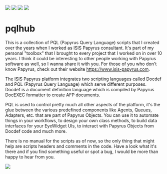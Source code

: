 ![](https://img.shields.io/badge/Papyrus-7-blue.svg)
![](https://img.shields.io/badge/Language-PQL-yellow.svg)
![](https://img.shields.io/badge/Experience->10Y-brightgreen.svg)
![](https://img.shields.io/badge/Papyrus_Objects_Skills-%E2%98%85%E2%98%85%E2%98%85%E2%98%85%E2%98%85-success.svg)

pqlhub
======

This is a collection of PQL (Papyrus Query Language) scripts that I created over the years when I worked as ISIS Papyrus consultant. It's part of my personal "toolbox" that I brought to every project that I worked on in over 10 years. I think it could be interesting to other people working with Papyrus software as well, so I wanna share it with you.
For those of you who don't know Papyrus, check out their website https://www.isis-papyrus.com.

The ISIS Papyrus platform integrates two scripting languages called Docdef and PQL (Papyrus Query Language) which serve different purposes. Docdef is a document definition language which is compiled by Papyrus DocEXEC formatter to create AFP documents.

PQL is used to control pretty much all other aspects of the platform, it's the glue between the various predefined components like Agents, Queues, Adapters, etc. that are part of Papyrus Objects.
You can use it to automate things in your workflows, to design your own class methods, to build data interfaces for your EyeWidget UIs, to interact with Papyrus Objects from Docdef code and much more.

There is no manual for the scripts as of now, so the only thing that might help are scripts headers and comments in the code. 
Have a look what it's there and if you find something useful or spot a bug, I would be more than happy to hear from you.

![](https://img.shields.io/badge/Threema-99PA4E5Z-green.svg?style=popout&logo=messenger?logoColor=green)


